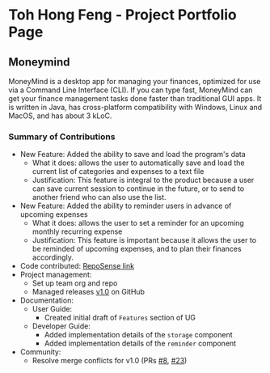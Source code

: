# Toh Hong Feng - Project Portfolio Page

## Moneymind
MoneyMind is a desktop app for managing your finances, optimized for use via a Command Line Interface (CLI). If you can type fast, MoneyMind can get your finance management tasks done faster than traditional GUI apps. It is written in Java, has cross-platform compatibility with Windows, Linux and MacOS, and has about 3 kLoC.

### Summary of Contributions
* New Feature: Added the ability to save and load the program's data
    * What it does: allows the user to automatically save and load the current list of categories and expenses to a text file
    * Justification: This feature is integral to the product because a user can save current session to continue in the future, or to send to another friend who can also use the list.
* New Feature: Added the ability to reminder users in advance of upcoming expenses
    * What it does: allows the user to set a reminder for an upcoming monthly recurring expense
    * Justification: This feature is important because it allows the user to be reminded of upcoming expenses, and to plan their finances accordingly.
* Code contributed: [RepoSense link](https://nus-cs2113-ay2223s2.github.io/tp-dashboard/?search=&sort=groupTitle&sortWithin=title&timeframe=commit&mergegroup=&groupSelect=groupByRepos&breakdown=true&checkedFileTypes=docs~functional-code~test-code~other&since=2023-02-17&tabOpen=true&tabType=authorship&zFR=false&tabAuthor=Toh-HongFeng&tabRepo=AY2223S2-CS2113-T15-3%2Ftp%5Bmaster%5D&authorshipIsMergeGroup=false&authorshipFileTypes=docs~functional-code~test-code&authorshipIsBinaryFileTypeChecked=false&authorshipIsIgnoredFilesChecked=false)
* Project management:
    * Set up team org and repo
    * Managed releases [v1.0](https://github.com/AY2223S2-CS2113-T15-3/tp/releases/tag/v1.0) on GitHub
* Documentation: 
    * User Guide:
        * Created initial draft of `Features` section of UG
    * Developer Guide:
        * Added implementation details of the `storage` component
        * Added implementation details of the `reminder` component
* Community:
    * Resolve merge conflicts for v1.0 (PRs [#8](https://github.com/AY2223S2-CS2113-T15-3/tp/pull/14), [#23](https://github.com/AY2223S2-CS2113-T15-3/tp/pull/23))